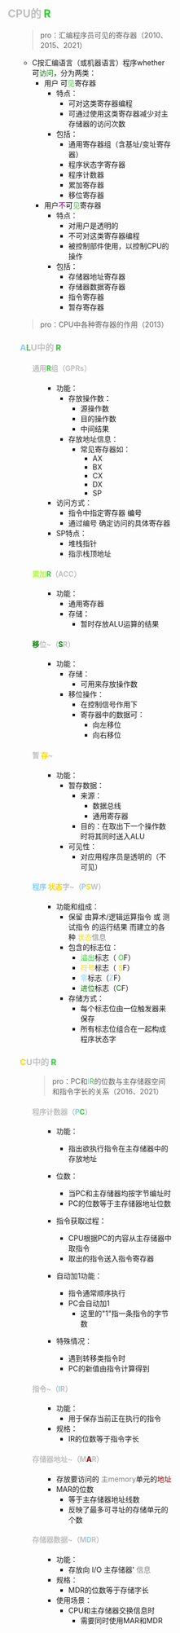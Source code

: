 <div style="float: left; width: 64%; padding: 1%;">

##  <span style="color: silver;">CPU的 <span style="color: LimeGreen;">R 

<ul>

>pro：汇编程序员可见的寄存器（2010、2015、2021）  

- C按汇编语言（或机器语言）程序whether <span style="color: black;">可</span><span style="color: green;">访问</span>，分为两类：
  - 用户 <span style="color: black;">可</span><span style="color: LimeGreen;">见</span>寄存器
    - 特点：
      - 可对这类寄存器编程
      - 可通过使用这类寄存器减少对主存储器的访问次数
    - 包括：
      - 通用寄存器组（含基址/变址寄存器）
      - 程序状态字寄存器
      - 程序计数器
      - 累加寄存器
      - 移位寄存器
  - 用户<span style="color: purple;">不</span><span style="color: black;">可</span><span style="color: LimeGreen;">见</span>寄存器
    - 特点：
      - 对用户是透明的
      - 不可对这类寄存器编程
      - 被控制部件使用，以控制CPU的操作
    - 包括：
      - 存储器地址寄存器
      - 存储器数据寄存器
      - 指令寄存器
      - 暂存寄存器
>pro：CPU中各种寄存器的作用（2013）  

###  <span style="color: silver;"><span style="color: LightSkyBlue;">A</span><span style="color: LimeGreen;">L</span>U中的 <span style="color: LimeGreen;">R</span>

<ul>

####  <span style="color: silver;">通用<span style="color: LimeGreen;">R</span>组（GPRs）

<ul>

- 功能：
  - 存放操作数：
    - 源操作数
    - 目的操作数
    - 中间结果
  - 存放地址信息：
    - 常见寄存器如：
      - AX
      - BX
      - CX
      - DX
      - SP
- 访问方式：
  - 指令中指定寄存器 <span style="color: black;">编号</span>
  - 通过编号 确定访问的具体寄存器
- SP特点：
  - 堆栈指针
  - 指示栈顶地址
</ul>

####   <span style="color: silver;"><span style="color: GreenYellow;">累加</span><span style="color: LimeGreen;">R</span>（ACC）

<ul>

- 功能：
  - 通用寄存器
  - 存储：
    - 暂时存放ALU运算的结果
</ul>

####  <span style="color: silver;"><span style="color: green;">移</span>位~（<span style="color: green;">S</span>R）

<ul>

- 功能：
  - 存储：
    - 可用来存放操作数
  - 移位操作：
    - 在控制信号作用下
    - 寄存器中的数据可：
      - 向左移位
      - 向右移位
</ul>

####  <span style="color: silver;">暂 <span style="color: Gold;">存</span>~

<ul>

- 功能：
  - 暂存数据：
    - 来源：
      - 数据总线
      - 通用寄存器
    - 目的：在取出下一个操作数时将其同时送入ALU
  - 可见性：
    - 对应用程序员是透明的（不可见）
</ul>

####  <span style="color: silver;"><span style="color: LightSkyBlue;">程序</span> <span style="color: Gold;">状态</span>字~（<span style="color: LightSkyBlue;">P</span><span style="color: Gold;">S</span>W）

<ul>

- 功能和组成：
  - 保留 由算术/逻辑运算指令 或 测试指令 的运行结果 而建立的各种 <span style="color: Gold;">状态</span><span style="color: gray;">信息</span>
  - 包含的标志位：
    -  <span style="color: LimeGreen;">溢出</span>标志（ <span style="color: LimeGreen;">O</span>F）
    -  <span style="color: Gold;">符号</span>标志（ <span style="color: Gold;">S</span>F） 
    - <span style="color: LightSkyBlue;">零</span>标志（<span style="color: LightSkyBlue;">Z</span>F）
    - <span style="color: green;">进位</span>标志（<span style="color: green;">C</span>F）
  - 存储方式：
    - 每个标志位由一位触发器来保存
    - 所有标志位组合在一起构成程序状态字
</ul>

</ul>

###  <span style="color: silver;"> <span style="color: Gold;">C</span>U中的 <span style="color: LimeGreen;">R

<ul>

>pro：PC和<span style="color: LightSkyBlue;">I</span><span style="color: LimeGreen;">R</span>的位数与主存储器空间和指令字长的关系（2016、2021）  

####  <span style="color: silver;">程序计数器（<span style="color: LightSkyBlue;">P</span><span style="color: LimeGreen;">C</span>）

<ul>

- 功能：
  - 指出欲执行指令在主存储器中的存放地址

- 位数：
  - 当PC和主存储器均按字节编址时
  - PC的位数等于主存储器地址位数

- 指令获取过程：
  - CPU根据PC的内容从主存储器中取指令
  - 取出的指令送入指令寄存器

- 自动加1功能：
  - 指令通常顺序执行
  - PC会自动加1
    - 这里的"1"指一条指令的字节数

- 特殊情况：
  - 遇到转移类指令时
  - PC的新值由指令计算得到
</ul>

####  <span style="color: silver;">指令~（<span style="color: LightSkyBlue;">I</span>R）

<ul>

- 功能：
  - 用于保存当前正在执行的指令
- 规格：
  - IR的位数等于指令字长
</ul>

####  <span style="color: silver;">存储器地址~（M<span style="color: DarkRed;">A</span>R）

<ul>

- 存放要访问的 <span style="color: gray;">主memory</span>单元的<span style="color: DarkRed;">地址</span>
- MAR的位数
  - 等于主存储器地址线数
  - 反映了最多可寻址的存储单元的个数
</ul>

####  <span style="color: silver;">存储器数据~（M<span style="color: LightSkyBlue;">D</span>R）

<ul>

  - 功能：
    - 存放向 I/O 主存储器' <span style="color: gray;">信息</span>
  - 规格：
    - MDR的位数等于存储字长
  - 使用场景：
    - CPU和主存储器交换信息时
      - 需要同时使用MAR和MDR
</ul>

</ul>

</ul>

</ul>
</div>
<div style="float: right; width: 26%; padding: 1%;">

</div>
<div style="clear: both;"></div>
